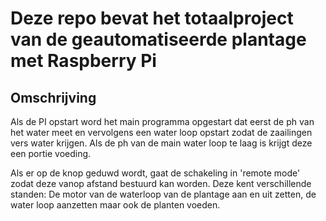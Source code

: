 # Deze repo bevat het totaalproject van de geautomatiseerde plantage met Raspberry Pi

## Omschrijving

Als de PI opstart word het main programma opgestart dat eerst de ph van het water meet en vervolgens een water loop opstart zodat de zaailingen vers water krijgen. Als de ph van de main water loop te laag is krijgt deze een portie voeding.

Als er op de knop geduwd wordt, gaat de schakeling in 'remote mode' zodat deze vanop afstand bestuurd kan worden. Deze kent verschillende standen: De motor van de waterloop van de plantage aan en uit zetten, de water loop aanzetten maar ook de planten voeden.